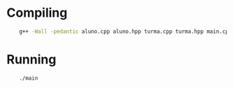 # Compiling

```sh
    g++ -Wall -pedantic aluno.cpp aluno.hpp turma.cpp turma.hpp main.cpp -o main
```

# Running

```sh
    ./main
```
